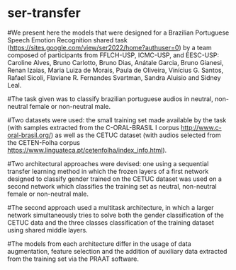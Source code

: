 # ser-transfer

#We present here the models that were designed for a Brazilian Portuguese Speech Emotion Recognition shared task (https://sites.google.com/view/ser2022/home?authuser=0) by a team composed of participants from FFLCH-USP, ICMC-USP, and EESC-USP:
Caroline Alves, Bruno Carlotto, Bruno Dias, Anátale Garcia, Bruno Gianesi, Renan Izaias, Maria Luiza de Morais, Paula de Oliveira, Vinícius G. Santos, Rafael Sicoli, Flaviane R. Fernandes Svartman, Sandra Aluisio and Sidney Leal.

#The task given was to classify brazilian portuguese audios in neutral, non-neutral female or non-neutral male.

#Two datasets were used: the small training set made available by the task (with samples extracted from the C-ORAL-BRASIL I corpus http://www.c-oral-brasil.org/)  as well as the CETUC dataset (with audios selected from the CETEN-Folha corpus https://www.linguateca.pt/cetenfolha/index_info.html).

#Two architectural approaches were devised: one using a sequential transfer learning method in which the frozen layers of a first network designed to classify gender trained on the CETUC dataset was used on a second network which classifies the training set as neutral, non-neutral female or non-neutral male.

#The second approach used a multitask architecture, in which a larger network simultaneously tries to solve both the gender classification of the CETUC data and the three classes classification of the training dataset using shared middle layers.

#The models from each architecture differ in the usage of data augmentation, feature selection and the addition of auxiliary data extracted from the training set via the PRAAT software.
